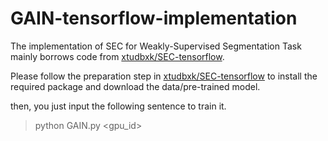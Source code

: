 # GAIN-tensorflow-implementation

The implementation of SEC for Weakly-Supervised Segmentation Task mainly borrows code from [xtudbxk/SEC-tensorflow](https://github.com/xtudbxk/SEC-tensorflow).

Please follow the preparation step in [xtudbxk/SEC-tensorflow](https://github.com/xtudbxk/SEC-tensorflow) to install the required package and download the data/pre-trained model.

then, you just input the following sentence to train it.

> python GAIN.py <gpu_id>